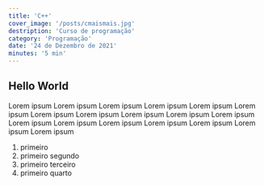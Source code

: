 ```yaml
---
title: 'C++'
cover_image: '/posts/cmaismais.jpg'
destription: 'Curso de programação'
category: 'Programação'
date: '24 de Dezembro de 2021'
minutes: '5 min'
---
```

## Hello World

Lorem ipsum Lorem ipsum Lorem ipsum Lorem ipsum Lorem ipsum Lorem ipsum Lorem ipsum Lorem ipsum Lorem ipsum Lorem ipsum Lorem ipsum Lorem ipsum Lorem ipsum Lorem ipsum Lorem ipsum Lorem ipsum Lorem ipsum Lorem ipsum 

1. primeiro
1. primeiro segundo
1. primeiro terceiro
1. primeiro quarto